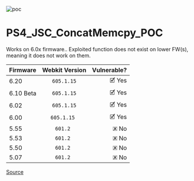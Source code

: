 ![poc](https://i.postimg.cc/jq8Nh93h/20181210114049.png)

# PS4_JSC_ConcatMemcpy_POC

Works on 6.0x firmware.. Exploited function does not exist on lower FW(s), meaning it does not work on them.

|Firmware | Webkit Version | Vulnerable? |
| :--- | :---: | ---: |
| 6.20 | `605.1.15` | 🗹 Yes |
| 6.10 Beta | `605.1.15` | 🗹 Yes |
| 6.02 | `605.1.15` | 🗹 Yes |
| 6.00 | `605.1.15 ` | 🗹 Yes |
| 5.55 | `601.2 ` | 🗷 No |
| 5.53 | `601.2 ` | 🗷 No |
| 5.50 | `601.2 ` | 🗷 No |
| 5.07 | `601.2 ` | 🗷 No |

[Source](https://raw.githubusercontent.com/externalist/exploit_playground/master/jsc_ConcatMemcpy_infoleak/ileak.html)
